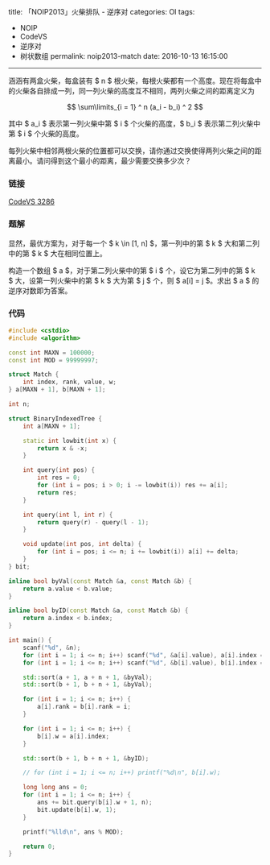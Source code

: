 title: 「NOIP2013」火柴排队 - 逆序对
categories: OI
tags: 
  - NOIP
  - CodeVS
  - 逆序对
  - 树状数组
permalink: noip2013-match
date: 2016-10-13 16:15:00
---

涵涵有两盒火柴，每盒装有 $ n $ 根火柴，每根火柴都有一个高度。现在将每盒中的火柴各自排成一列，同一列火柴的高度互不相同，两列火柴之间的距离定义为

$$ \sum\limits_{i = 1} ^ n (a_i - b_i) ^ 2 $$

其中 $ a_i $ 表示第一列火柴中第 $ i $ 个火柴的高度，$ b_i $ 表示第二列火柴中第 $ i $ 个火柴的高度。

每列火柴中相邻两根火柴的位置都可以交换，请你通过交换使得两列火柴之间的距离最小。请问得到这个最小的距离，最少需要交换多少次？

<!-- more -->

### 链接
[CodeVS 3286](http://codevs.cn/problem/3286/)

### 题解
显然，最优方案为，对于每一个 $ k \in [1, n] $，第一列中的第 $ k $ 大和第二列中的第 $ k $ 大在相同位置上。

构造一个数组 $ a $，对于第二列火柴中的第 $ i $ 个，设它为第二列中的第 $ k $ 大，设第一列火柴中的第 $ k $ 大为第 $ j $ 个，则 $ a[i] = j $。求出 $ a $ 的逆序对数即为答案。

### 代码
```c++
#include <cstdio>
#include <algorithm>

const int MAXN = 100000;
const int MOD = 99999997;

struct Match {
	int index, rank, value, w;
} a[MAXN + 1], b[MAXN + 1];

int n;

struct BinaryIndexedTree {
	int a[MAXN + 1];

	static int lowbit(int x) {
		return x & -x;
	}

	int query(int pos) {
		int res = 0;
		for (int i = pos; i > 0; i -= lowbit(i)) res += a[i];
		return res;
	}

	int query(int l, int r) {
		return query(r) - query(l - 1);
	}

	void update(int pos, int delta) {
		for (int i = pos; i <= n; i += lowbit(i)) a[i] += delta;
	}
} bit;

inline bool byVal(const Match &a, const Match &b) {
	return a.value < b.value;
}

inline bool byID(const Match &a, const Match &b) {
	return a.index < b.index;
}

int main() {
	scanf("%d", &n);
	for (int i = 1; i <= n; i++) scanf("%d", &a[i].value), a[i].index = i;
	for (int i = 1; i <= n; i++) scanf("%d", &b[i].value), b[i].index = i;

	std::sort(a + 1, a + n + 1, &byVal);
	std::sort(b + 1, b + n + 1, &byVal);

	for (int i = 1; i <= n; i++) {
		a[i].rank = b[i].rank = i;
	}

	for (int i = 1; i <= n; i++) {
		b[i].w = a[i].index;
	}

	std::sort(b + 1, b + n + 1, &byID);

	// for (int i = 1; i <= n; i++) printf("%d\n", b[i].w);

	long long ans = 0;
	for (int i = 1; i <= n; i++) {
		ans += bit.query(b[i].w + 1, n);
		bit.update(b[i].w, 1);
	}

	printf("%lld\n", ans % MOD);

	return 0;
}
```